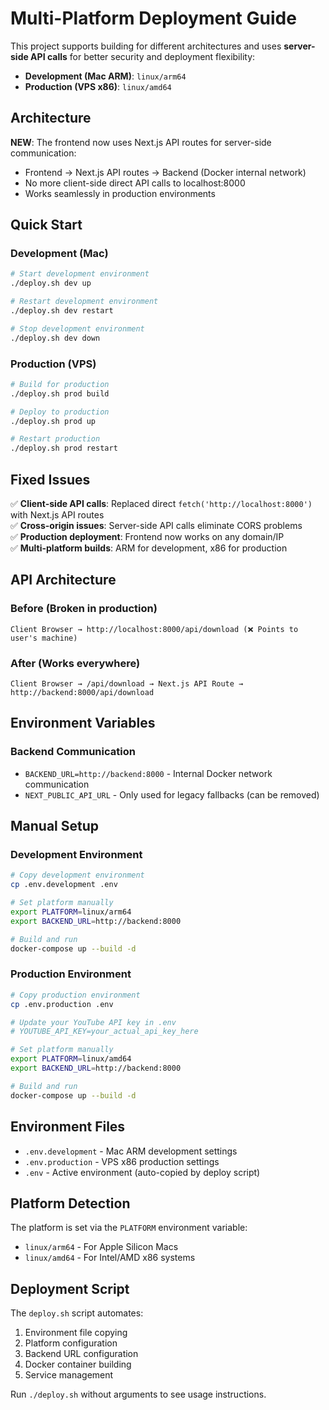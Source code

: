 # Multi-Platform Deployment Guide

This project supports building for different architectures and uses **server-side API calls** for better security and deployment flexibility:
- **Development (Mac ARM)**: `linux/arm64`
- **Production (VPS x86)**: `linux/amd64`

## Architecture

**NEW**: The frontend now uses Next.js API routes for server-side communication:
- Frontend → Next.js API routes → Backend (Docker internal network)
- No more client-side direct API calls to localhost:8000
- Works seamlessly in production environments

## Quick Start

### Development (Mac)
```bash
# Start development environment
./deploy.sh dev up

# Restart development environment
./deploy.sh dev restart

# Stop development environment
./deploy.sh dev down
```

### Production (VPS)
```bash
# Build for production
./deploy.sh prod build

# Deploy to production
./deploy.sh prod up

# Restart production
./deploy.sh prod restart
```

## Fixed Issues

✅ **Client-side API calls**: Replaced direct `fetch('http://localhost:8000')` with Next.js API routes  
✅ **Cross-origin issues**: Server-side API calls eliminate CORS problems  
✅ **Production deployment**: Frontend now works on any domain/IP  
✅ **Multi-platform builds**: ARM for development, x86 for production  

## API Architecture

### Before (Broken in production)
```
Client Browser → http://localhost:8000/api/download (❌ Points to user's machine)
```

### After (Works everywhere)  
```
Client Browser → /api/download → Next.js API Route → http://backend:8000/api/download
```

## Environment Variables

### Backend Communication
- `BACKEND_URL=http://backend:8000` - Internal Docker network communication
- `NEXT_PUBLIC_API_URL` - Only used for legacy fallbacks (can be removed)

## Manual Setup

### Development Environment
```bash
# Copy development environment
cp .env.development .env

# Set platform manually
export PLATFORM=linux/arm64
export BACKEND_URL=http://backend:8000

# Build and run
docker-compose up --build -d
```

### Production Environment
```bash
# Copy production environment
cp .env.production .env

# Update your YouTube API key in .env
# YOUTUBE_API_KEY=your_actual_api_key_here

# Set platform manually
export PLATFORM=linux/amd64
export BACKEND_URL=http://backend:8000

# Build and run
docker-compose up --build -d
```

## Environment Files

- `.env.development` - Mac ARM development settings
- `.env.production` - VPS x86 production settings  
- `.env` - Active environment (auto-copied by deploy script)

## Platform Detection

The platform is set via the `PLATFORM` environment variable:
- `linux/arm64` - For Apple Silicon Macs
- `linux/amd64` - For Intel/AMD x86 systems

## Deployment Script

The `deploy.sh` script automates:
1. Environment file copying
2. Platform configuration  
3. Backend URL configuration
4. Docker container building
5. Service management

Run `./deploy.sh` without arguments to see usage instructions.
